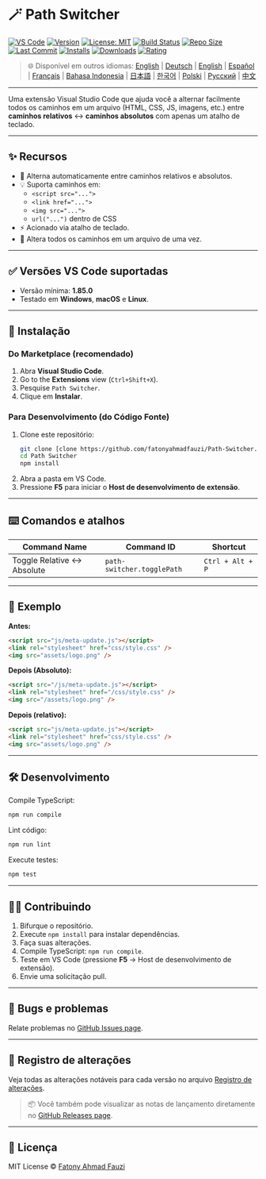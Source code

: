 # 🪄 Path Switcher

[![VS Code](https://img.shields.io/badge/VS%20Code-1.85.0+-blue.svg)](https://code.visualstudio.com/)
[![Version](https://img.shields.io/github/v/release/fatonyahmadfauzi/Path-Switcher?color=blue.svg)](https://github.com/fatonyahmadfauzi/Path-Switcher/releases)
[![License: MIT](https://img.shields.io/github/license/fatonyahmadfauzi/Path-Switcher?color=green.svg)](../../LICENSE)
[![Build Status](https://github.com/fatonyahmadfauzi/Path-Switcher/actions/workflows/main.yml/badge.svg)](https://github.com/fatonyahmadfauzi/Path-Switcher/actions)
[![Repo Size](https://img.shields.io/github/repo-size/fatonyahmadfauzi/Path-Switcher?color=yellow.svg)](https://github.com/fatonyahmadfauzi/Path-Switcher)
[![Last Commit](https://img.shields.io/github/last-commit/fatonyahmadfauzi/Path-Switcher?color=brightgreen.svg)](https://github.com/fatonyahmadfauzi/Path-Switcher/commits/main)
[![Installs](https://vsmarketplacebadges.dev/installs-short/fatonyahmadfauzi.path-switcher.svg)](https://marketplace.visualstudio.com/items?itemName=fatonyahmadfauzi.path-switcher)
[![Downloads](https://vsmarketplacebadges.dev/downloads-short/fatonyahmadfauzi.path-switcher.svg)](https://marketplace.visualstudio.com/items?itemName=fatonyahmadfauzi.path-switcher)
[![Rating](https://vsmarketplacebadges.dev/rating-short/fatonyahmadfauzi.path-switcher.svg)](https://marketplace.visualstudio.com/items?itemName=fatonyahmadfauzi.path-switcher)

> 🌐 Disponível em outros idiomas: [English](../../README.md) | [Deutsch](README-DE.md) | [English](README-EN.md) | [Español](README-ES.md) | [Français](README-FR.md) | [Bahasa Indonesia](README-ID.md) | [日本語](README-JP.md) | [한국어](README-KR.md) | [Polski](README-PL.md) | [Русский](README-RU.md) | [中文](README-ZH.md)

---

Uma extensão Visual Studio Code que ajuda você a alternar facilmente todos os caminhos em um arquivo (HTML, CSS, JS, imagens, etc.) entre **caminhos relativos** ↔️ **caminhos absolutos** com apenas um atalho de teclado.

---

## ✨ Recursos

- 🔁 Alterna automaticamente entre caminhos relativos e absolutos.
- 💡 Suporta caminhos em:
  - `<script src="...">`
  - `<link href="...">`
  - `<img src="...">`
  - `url("...")` dentro de CSS
- ⚡ Acionado via atalho de teclado.
- 🧭 Altera todos os caminhos em um arquivo de uma vez.

---

## ✅ Versões VS Code suportadas

- Versão mínima: **1.85.0**
- Testado em **Windows**, **macOS** e **Linux**.

---

## 🧩 Instalação

### Do Marketplace (recomendado)

1. Abra **Visual Studio Code**.
2.  Go to the **Extensions** view (`Ctrl+Shift+X`).
3. Pesquise `Path Switcher`.
4. Clique em **Instalar**.

### Para Desenvolvimento (do Código Fonte)

1. Clone este repositório:
    ```bash
    git clone [clone https://github.com/fatonyahmadfauzi/Path-Switcher.git](https://github.com/fatonyahmadfauzi/Path-Switcher.git)
    cd Path Switcher
    npm install
    ```
2. Abra a pasta em VS Code.
3. Pressione **F5** para iniciar o **Host de desenvolvimento de extensão**.

---

## ⌨️ Comandos e atalhos

| Command Name                | Command ID                 | Shortcut         |
| --------------------------- | -------------------------- | ---------------- |
| Toggle Relative ↔️ Absolute | `path-switcher.togglePath` | `Ctrl + Alt + P` |

---

## 🧠 Exemplo

**Antes:**

```html
<script src="js/meta-update.js"></script>
<link rel="stylesheet" href="css/style.css" />
<img src="assets/logo.png" />
```

**Depois (Absoluto):**

```html
<script src="/js/meta-update.js"></script>
<link rel="stylesheet" href="/css/style.css" />
<img src="/assets/logo.png" />
```

**Depois (relativo):**

```html
<script src="js/meta-update.js"></script>
<link rel="stylesheet" href="css/style.css" />
<img src="assets/logo.png" />
```

---

## 🛠️ Desenvolvimento

Compile TypeScript:

```bash
npm run compile
```

Lint código:

```bash
npm run lint
```

Execute testes:

```bash
npm test
```

---

## 🧑‍💻 Contribuindo

1. Bifurque o repositório.
2. Execute `npm install` para instalar dependências.
3. Faça suas alterações.
4. Compile TypeScript: `npm run compile`.
5. Teste em VS Code (pressione **F5** → Host de desenvolvimento de extensão).
6. Envie uma solicitação pull.

---

## 🐞 Bugs e problemas

Relate problemas no [GitHub Issues page](https://github.com/fatonyahmadfauzi/Path-Switcher/issues).

---

## 🧾 Registro de alterações

Veja todas as alterações notáveis ​​para cada versão no arquivo [Registro de alterações](CHANGELOG-PT.md).

> 📦 Você também pode visualizar as notas de lançamento diretamente no [GitHub Releases page](https://github.com/fatonyahmadfauzi/Path-Switcher/releases).

---

## 🧾 Licença

MIT License © [Fatony Ahmad Fauzi](../../LICENSE)
